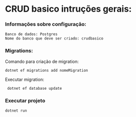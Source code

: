 # CRUD basico intruções gerais:

### Informações sobre configuração:
```
Banco de dados: Postgres
Nome do banco que deve ser criado: crudbasico
```
### Migrations:
Comando para criação de migration:
```
dotnet ef migrations add nomeMigration
```
Executar migration:
```
 dotnet ef database update
```

### Executar projeto
```
dotnet run
```